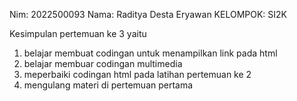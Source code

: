 Nim: 2022500093
Nama: Raditya Desta Eryawan
KELOMPOK: SI2K


Kesimpulan pertemuan ke 3 yaitu
1) belajar membuat codingan untuk menampilkan link pada html
2) belajar membuar codingan multimedia
3) meperbaiki codingan html pada latihan pertemuan ke 2
4) mengulang materi di pertemuan pertama
